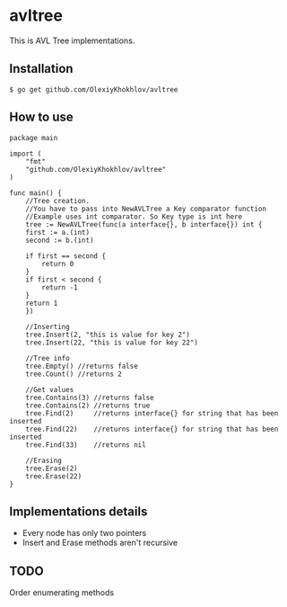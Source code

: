 # avltree
This is AVL Tree implementations.

## Installation
`$ go get github.com/OlexiyKhokhlov/avltree`

## How to use
```
package main

import (
    "fmt"
    "github.com/OlexiyKhokhlov/avltree"
)

func main() {
    //Tree creation.
    //You have to pass into NewAVLTree a Key comparator function
    //Example uses int comparator. So Key type is int here
    tree := NewAVLTree(func(a interface{}, b interface{}) int {
	first := a.(int)
	second := b.(int)

	if first == second {
	    return 0
	}
	if first < second {
	    return -1
	}
	return 1
    })
    
    //Inserting
    tree.Insert(2, "this is value for key 2")
    tree.Insert(22, "this is value for key 22")

    //Tree info
    tree.Empty() //returns false
    tree.Count() //returns 2
    
    //Get values 
    tree.Contains(3) //returns false
    tree.Contains(2) //returns true
    tree.Find(2)     //returns interface{} for string that has been inserted 
    tree.Find(22)    //returns interface{} for string that has been inserted
    tree.Find(33)    //returns nil 

    //Erasing
    tree.Erase(2)
    tree.Erase(22)
}
```

## Implementations details
 - Every node has only two pointers
 - Insert and Erase methods aren't recursive

## TODO
Order enumerating methods
